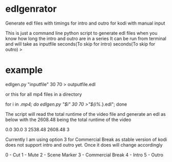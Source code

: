 # edlgenrator

Generate edl files with timings for intro and outro for kodi with manual input

This is just a command line python script to generate edl files when you know how long the intro and outro are in a series
It can be run from terminal and will take as inputfile seconds(To skip for intro) seconds(To skip for outro) > 

# example

</b> edlgen.py "inputfile" 30 70 > outputfile.edl

or this for all mp4 files in a directory

for i in *.mp4; do edlgen.py "$i" 30 70 >"${i%.*}.edl"; done

The script will read the total runtime of the video file and generate an edl as below with the 2608.48 being the total runtime of the video

0.0 30.0 3
2538.48 2608.48 3


Currently I am using option 3 for Commercial Break as stable version of kodi does not support intro and outro yet.
Once it does will change accordingly

0 - Cut 
1 - Mute 
2 - Scene Marker
3 - Commercial Break
4 - Intro
5 - Outro
